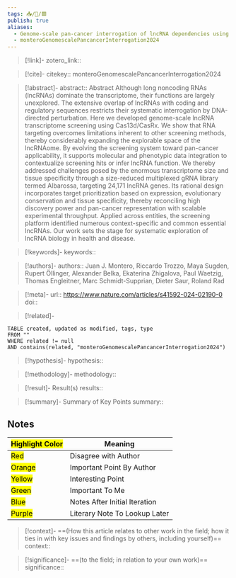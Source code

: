 ```yaml
---
tags: 📥️/📜️/🟥️
publish: true
aliases: 
  - Genome-scale pan-cancer interrogation of lncRNA dependencies using CasRx
  - monteroGenomescalePancancerInterrogation2024
---
```


> [!link]-
> zotero_link:: 

> [!cite]-
> citekey:: monteroGenomescalePancancerInterrogation2024

> [!abstract]-
> abstract:: Abstract
            Although long noncoding RNAs (lncRNAs) dominate the transcriptome, their functions are largely unexplored. The extensive overlap of lncRNAs with coding and regulatory sequences restricts their systematic interrogation by DNA-directed perturbation. Here we developed genome-scale lncRNA transcriptome screening using Cas13d/CasRx. We show that RNA targeting overcomes limitations inherent to other screening methods, thereby considerably expanding the explorable space of the lncRNAome. By evolving the screening system toward pan-cancer applicability, it supports molecular and phenotypic data integration to contextualize screening hits or infer lncRNA function. We thereby addressed challenges posed by the enormous transcriptome size and tissue specificity through a size-reduced multiplexed gRNA library termed Albarossa, targeting 24,171 lncRNA genes. Its rational design incorporates target prioritization based on expression, evolutionary conservation and tissue specificity, thereby reconciling high discovery power and pan-cancer representation with scalable experimental throughput. Applied across entities, the screening platform identified numerous context-specific and common essential lncRNAs. Our work sets the stage for systematic exploration of lncRNA biology in health and disease.

> [!keywords]-
> keywords:: 

> [!authors]-
> authors:: Juan J. Montero, Riccardo Trozzo, Maya Sugden, Rupert Öllinger, Alexander Belka, Ekaterina Zhigalova, Paul Waetzig, Thomas Engleitner, Marc Schmidt-Supprian, Dieter Saur, Roland Rad

> [!meta]-
> url:: https://www.nature.com/articles/s41592-024-02190-0
> doi:: 

> [!related]-


```dataview
TABLE created, updated as modified, tags, type
FROM ""
WHERE related != null
AND contains(related, "monteroGenomescalePancancerInterrogation2024")
```

> [!hypothesis]-
> hypothesis:: 

> [!methodology]- 
> methodology:: 

> [!result]- Result(s) 
> results::

> [!summary]- Summary of Key Points
> summary:: 

## Notes

| <mark class="hltr-grey">Highlight Color</mark> | Meaning                       |
| ---------------------------------------------- | ----------------------------- |
| <mark class="hltr-red">Red</mark>              | Disagree with Author          |
| <mark class="hltr-orange">Orange</mark>        | Important Point By Author     |
| <mark class="hltr-yellow">Yellow</mark>        | Interesting Point             |
| <mark class="hltr-green">Green</mark>          | Important To Me               |
| <mark class="hltr-blue">Blue</mark>            | Notes After Initial Iteration |
| <mark class="hltr-purple">Purple</mark>        | Literary Note To Lookup Later |

> [!context]-
> ==(How this article relates to other work in the field; how it ties in with key issues and findings by others, including yourself)==
> context:: 

> [!significance]-
> ==(to the field; in relation to your own work)==
> significance:: 
